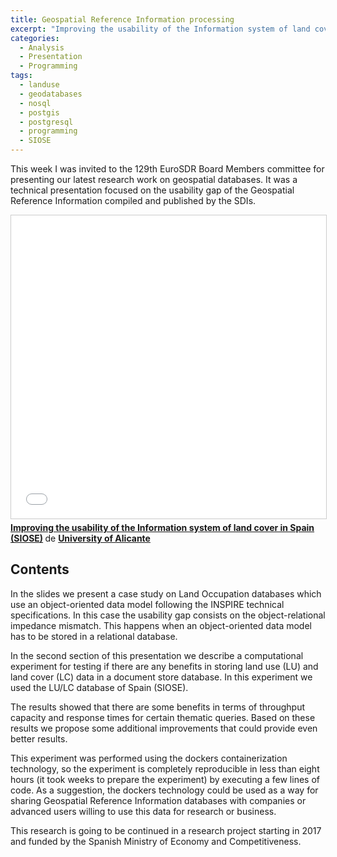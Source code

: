 ```yaml
---
title: Geospatial Reference Information processing
excerpt: "Improving the usability of the Information system of land cover in Spain (SIOSE)"
categories:
  - Analysis
  - Presentation
  - Programming
tags:
  - landuse
  - geodatabases
  - nosql
  - postgis
  - postgresql
  - programming
  - SIOSE
---
```


This week I was invited to the 129th EuroSDR Board Members committee for presenting our latest research work on geospatial databases. It was a technical presentation focused on the usability gap of the Geospatial Reference Information compiled and published by the SDIs.

<iframe src="//www.slideshare.net/slideshow/embed_code/key/a41uGtC3FkeM83" width="595" height="485" frameborder="0" marginwidth="0" marginheight="0" scrolling="no" style="border:1px solid #CCC; border-width:1px; margin-bottom:5px; max-width: 100%;" allowfullscreen> </iframe> <div style="margin-bottom:5px"> <strong> <a href="//www.slideshare.net/BeniZaragoz/improving-the-usability-of-the-information-system-of-land-cover-in-spain-siose" title="Improving the usability of the Information system of land cover in Spain (SIOSE)" target="_blank">Improving the usability of the Information system of land cover in Spain (SIOSE)</a> </strong> de <strong><a target="_blank" href="//www.slideshare.net/BeniZaragoz">University of Alicante</a></strong> </div>

## Contents
In the slides we present a case study on Land Occupation databases which use an object-oriented data model following the INSPIRE technical specifications. In this case the usability gap consists on the object-relational impedance mismatch. This happens when an object-oriented data model has to be stored in a relational database.

In the second section of this presentation we describe a computational experiment for testing if there are any benefits in storing land use (LU) and land cover (LC) data in a document store database. In this experiment we used the LU/LC database of Spain (SIOSE).

The results showed that there are some benefits in terms of throughput capacity and response times for certain thematic queries. Based on these results we propose some additional improvements that could provide even better results.

This experiment was performed using the dockers containerization technology, so the experiment is completely reproducible in less than eight hours (it took weeks to prepare the experiment) by executing a few lines of code. As a suggestion, the dockers technology could be used as a way for sharing Geospatial Reference Information databases with companies or advanced users willing to use this data for research or business.

This research is going to be continued in a research project starting in 2017 and funded by the Spanish Ministry of Economy and Competitiveness. 
